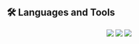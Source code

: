 ## 🛠️ Languages and Tools
<p align="center">
  <img src="https://skillicons.dev/icons?i=python,java,C,C++,C#,nodejs,react,nextjs,mongodb,postgres" />
  <img src="https://skillicons.dev/icons?i=html,css,tailwind" />
  <img src="https://skillicons.dev/icons?i=azure,github" />
</p>
